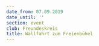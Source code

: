 ```yaml
---
date_from: 07.09.2019
date_until: ''
section: event
club: Freundeskreis
title: Wallfahrt zum Freienbühel
---
```


